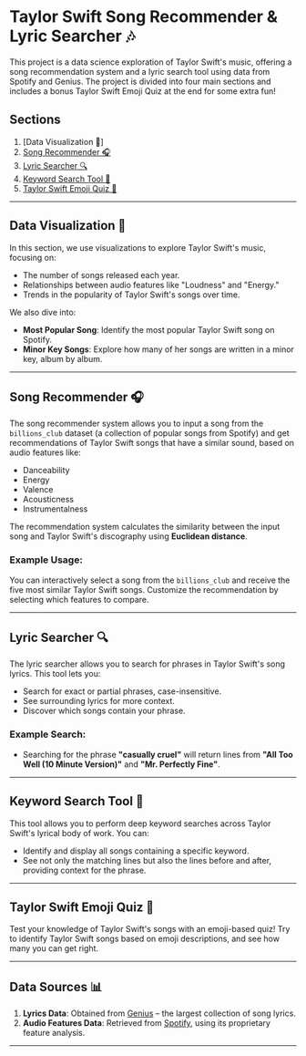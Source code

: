 # Taylor Swift Song Recommender & Lyric Searcher 🎶

This project is a data science exploration of Taylor Swift's music, offering a song recommendation system and a lyric search tool using data from Spotify and Genius. The project is divided into four main sections and includes a bonus Taylor Swift Emoji Quiz at the end for some extra fun!

## Sections
1. [Data Visualization 👀]
2. [Song Recommender 🎧](#song-recommender)
3. [Lyric Searcher 🔍](#lyric-searcher)
4. [Keyword Search Tool 🔑](#keyword-search-tool)
5. [Taylor Swift Emoji Quiz 💯](#taylor-swift-emoji-quiz)

---

## Data Visualization 👀

In this section, we use visualizations to explore Taylor Swift's music, focusing on:
- The number of songs released each year.
- Relationships between audio features like "Loudness" and "Energy."
- Trends in the popularity of Taylor Swift's songs over time.

We also dive into:
- **Most Popular Song**: Identify the most popular Taylor Swift song on Spotify.
- **Minor Key Songs**: Explore how many of her songs are written in a minor key, album by album.

---

## Song Recommender 🎧

The song recommender system allows you to input a song from the `billions_club` dataset (a collection of popular songs from Spotify) and get recommendations of Taylor Swift songs that have a similar sound, based on audio features like:
- Danceability
- Energy
- Valence
- Acousticness
- Instrumentalness

The recommendation system calculates the similarity between the input song and Taylor Swift's discography using **Euclidean distance**.

### Example Usage:

You can interactively select a song from the `billions_club` and receive the five most similar Taylor Swift songs. Customize the recommendation by selecting which features to compare.

---

## Lyric Searcher 🔍

The lyric searcher allows you to search for phrases in Taylor Swift's song lyrics. This tool lets you:
- Search for exact or partial phrases, case-insensitive.
- See surrounding lyrics for more context.
- Discover which songs contain your phrase.

### Example Search:
- Searching for the phrase **"casually cruel"** will return lines from **"All Too Well (10 Minute Version)"** and **"Mr. Perfectly Fine"**.

---

## Keyword Search Tool 🔑

This tool allows you to perform deep keyword searches across Taylor Swift's lyrical body of work. You can:
- Identify and display all songs containing a specific keyword.
- See not only the matching lines but also the lines before and after, providing context for the phrase.

---

## Taylor Swift Emoji Quiz 💯

Test your knowledge of Taylor Swift's songs with an emoji-based quiz! Try to identify Taylor Swift songs based on emoji descriptions, and see how many you can get right.

---

## Data Sources 📊
1. **Lyrics Data**: Obtained from [Genius](https://genius.com/) – the largest collection of song lyrics.
2. **Audio Features Data**: Retrieved from [Spotify](https://www.spotify.com/), using its proprietary feature analysis.

---
